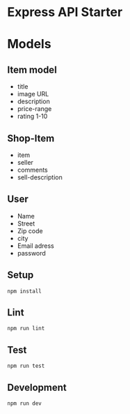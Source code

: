 # Express API Starter

# Models
## Item model
 - title
 - image URL
 - description
 - price-range
 - rating 1-10

## Shop-Item
 - item
 - seller
 - comments
 - sell-description

## User
 - Name
 - Street
 - Zip code
 - city
 - Email adress
 - password

## Setup

```
npm install
```

## Lint

```
npm run lint
```

## Test

```
npm run test
```

## Development

```
npm run dev
```
